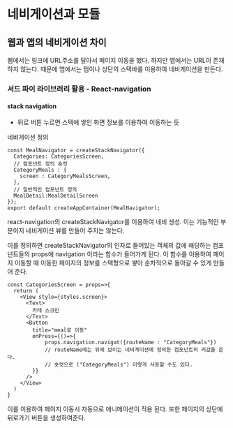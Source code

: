 # 네비게이션과 모듈

## 웹과 앱의 네비게이션 차이

웹에서는 링크에 URL주소를 달아서 페이지 이동을 했다. 하지만 앱에서는 URL이 존재하지 않는다. 때문에 앱에서는 탭이나 상단의 스택바를 이용하여 네비게이션을 만든다.

### 서드 파이 라이브러리 활용 -  React-navigation

#### stack navigation 

-  뒤로 버튼 누르면 스택에 쌓인 화면 정보를 이용하여 이동하는 듯

네비게이션 정의

```
const MealNavigator = createStackNavigator({
  Categories: CategoriesScreen,
  // 컴포넌트 정의 숏컷
  CategoryMeals : {
    screen : CategoryMealsScreen,
  },
  // 일반적인 컴포넌트 정의
  MealDetail:MealDetailScreen
});
export default createAppContainer(MealNavigator);
```

react-navigation의 createStackNavigator를 이용하여 네비 생성. 이는 기능적인 부분이지 네비게이션 뷰를 만들어 주지는 않는다. 

 이를 정의하면 createStackNavigator의 인자로 들어있는 객체의 값에 해당하는 컴포넌트들의 props에 navigation 이라는 함수가 들어가게 된다. 이 함수를 이용하여 페이지 이동할 때 이동한 페이지의 정보를 스택형으로 쌓아 순차적으로 돌아갈 수 있게 만들어 준다.

```
const CategoriesScreen = props=>{
  return (
    <View style={styles.screen}>
      <Text>
        카테 스크린
      </Text>
      <Button 
      	title="meal로 이동" 
      	onPress={()=>{
        	props.navigation.navigat({routeName : "CategoryMeals"})
        	// routeName에는 위에 보이는 네비게이션에 정의한 컴포넌트의 키값을 준다.
        	// 숏컷으로 ("CategoryMeals") 이렇게 사용할 수도 있다.
        }}
      />
    </View>
  )
}
```

이를 이용하여 페이지 이동시 자동으로 애니메이션이 적용 된다. 또한 페이지의 상단에 뒤로가기 버튼을 생성하여준다.